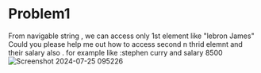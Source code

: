 # Problem1
From navigable string , we can access only 1st element like "lebron James" Could you please help me out how to access second n thrid elemnt and their salary also . for example  like :stephen curry and salary 8500![Screenshot 2024-07-25 095226](https://github.com/user-attachments/assets/b731f301-4bc3-43e8-9e2f-afb4aae5dc72)
